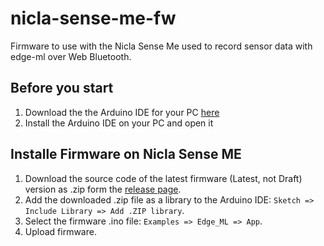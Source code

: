 # nicla-sense-me-fw

Firmware to use with the Nicla Sense Me used to record sensor data with edge-ml over Web Bluetooth.

## Before you start
1. Download the the Arduino IDE for your PC [here](https://www.arduino.cc/en/software)
2. Install the Arduino IDE on your PC and open it

## Installe Firmware on Nicla Sense ME
1. Download the source code of the latest firmware (Latest, not Draft) version as .zip form the [release page](https://github.com/edge-ml/nicla-sense-me-fw/releases).
2. Add the downloaded .zip file as a library to the Arduino IDE: `Sketch => Include Library => Add .ZIP library`.
3. Select the firmware .ino file: `Examples => Edge_ML => App`.
4. Upload firmware.
